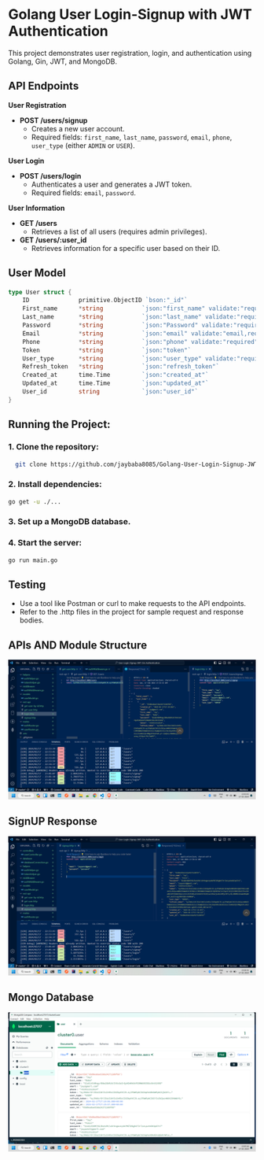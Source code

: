 # Golang User Login-Signup with JWT Authentication

This project demonstrates user registration, login, and authentication using Golang, Gin, JWT, and MongoDB.

## API Endpoints

**User Registration**

- **POST /users/signup**
    - Creates a new user account.
    - Required fields: `first_name`, `last_name`, `password`, `email`, `phone`, `user_type` (either `ADMIN` or `USER`).

**User Login**

- **POST /users/login**
    - Authenticates a user and generates a JWT token.
    - Required fields: `email`, `password`.

**User Information**

- **GET /users**
    - Retrieves a list of all users (requires admin privileges).
- **GET /users/:user_id**
    - Retrieves information for a specific user based on their ID.

## User Model

```go
type User struct {
    ID              primitive.ObjectID `bson:"_id"`
    First_name      *string           `json:"first_name" validate:"required,min=2,max=100"`
    Last_name       *string           `json:"last_name" validate:"required,min=2,max=100"`
    Password        *string           `json:"Password" validate:"required,min=6"`
    Email           *string           `json:"email" validate:"email,required"`
    Phone           *string           `json:"phone" validate:"required"`
    Token           *string           `json:"token"`
    User_type       *string           `json:"user_type" validate:"required,eq=ADMIN|eq=USER"`
    Refresh_token   *string           `json:"refresh_token"`
    Created_at      time.Time         `json:"created_at"`
    Updated_at      time.Time         `json:"updated_at"`
    User_id         string            `json:"user_id"`
}
```
## Running the Project:
### 1. Clone the repository:
```bash
  git clone https://github.com/jaybaba8085/Golang-User-Login-Signup-JWT-Gin-Authentication-Project
```

### 2. Install dependencies:

```bash
go get -u ./...
```
### 3. Set up a MongoDB database.
### 4. Start the server:
```bash
go run main.go
```

## Testing

- Use a tool like Postman or curl to make requests to the API endpoints.
- Refer to the .http files in the project for sample request and response bodies.

## APIs AND Module Structure
![API Requests](image.png)

## SignUP Response
![Database](signupResponse.png)

## Mongo Database
![Database](image1.png)
